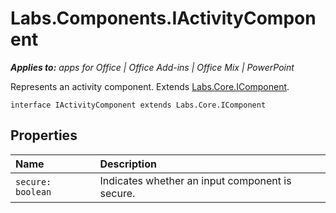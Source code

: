 
# Labs.Components.IActivityComponent

 _**Applies to:** apps for Office | Office Add-ins | Office Mix | PowerPoint_

Represents an activity component. Extends [Labs.Core.IComponent](/reference/office-mix/labs.core.icomponent.md).

```
interface IActivityComponent extends Labs.Core.IComponent
```


## Properties


|Name|Description|
|:-----|:-----|
| `secure: boolean`|Indicates whether an input component is secure.|
